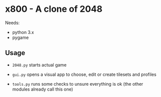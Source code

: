 # x800 - A clone of 2048

Needs:
- python 3.x
- pygame

## Usage
- `2048.py` starts actual game

- `gui.py` opens a visual app to choose, edit or create tilesets and profiles

- `tools.py` runs some checks to unsure everything is ok (the other modules already call this one)

